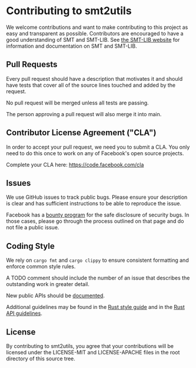 # Contributing to smt2utils

We welcome contributions and want to make contributing to this project as easy and
transparent as possible. Contributors are encouraged to have a good understanding of SMT
and SMT-LIB. See [the SMT-LIB website](http://www.smt-lib.org) for information and
documentation on SMT and SMT-LIB.

## Pull Requests

Every pull request should have a description that motivates it and should have tests that
cover all of the source lines touched and added by the request.

No pull request will be merged unless all tests are passing.

The person approving a pull request will also merge it into main.

## Contributor License Agreement ("CLA")

In order to accept your pull request, we need you to submit a CLA. You only need to do
this once to work on any of Facebook's open source projects.

Complete your CLA here: <https://code.facebook.com/cla>

## Issues

We use GitHub issues to track public bugs. Please ensure your description is clear and has
sufficient instructions to be able to reproduce the issue.

Facebook has a [bounty program](https://www.facebook.com/whitehat/) for the safe
disclosure of security bugs. In those cases, please go through the process outlined on
that page and do not file a public issue.

## Coding Style

We rely on `cargo fmt` and `cargo clippy` to ensure consistent formatting and enforce
common style rules.

A TODO comment should include the number of an issue that describes the outstanding work
in greater detail.

New public APIs should be
[documented](https://rust-lang-nursery.github.io/api-guidelines/documentation.html).

Additional guidelines may be found in the [Rust style
guide](https://github.com/rust-lang-nursery/fmt-rfcs/blob/master/guide/guide.md) and in
the [Rust API guidelines](https://rust-lang.github.io/api-guidelines/checklist.html).

## License

By contributing to smt2utils, you agree that your contributions will be licensed under the
LICENSE-MIT and LICENSE-APACHE files in the root directory of this source tree.
